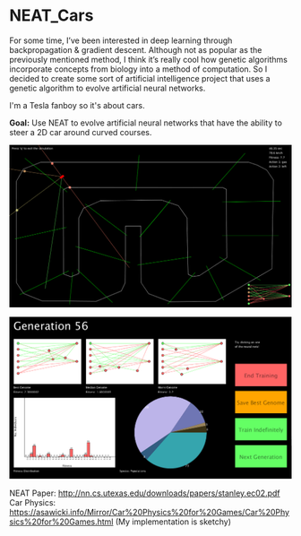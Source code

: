 # NEAT_Cars
    
  For some time, I’ve been interested in deep learning through backpropagation & gradient descent. Although not as popular as the previously mentioned method, I think it’s really cool how genetic algorithms incorporate concepts from biology into a method of computation. So I decided to create some sort of artificial intelligence project that uses a genetic algorithm to evolve artificial neural networks.

  I'm a Tesla fanboy so it's about cars.


**Goal:** Use NEAT to evolve artificial neural networks that have the ability to steer a 2D car around curved courses.

![KAnsei Dorifto??](https://raw.githubusercontent.com/tdude92/NEAT_Cars/main/car_drive_demo.gif)

![Interface Demo](https://raw.githubusercontent.com/tdude92/NEAT_Cars/main/gensummary_demo.png)


NEAT Paper: http://nn.cs.utexas.edu/downloads/papers/stanley.ec02.pdf
Car Physics: https://asawicki.info/Mirror/Car%20Physics%20for%20Games/Car%20Physics%20for%20Games.html (My implementation is sketchy)
